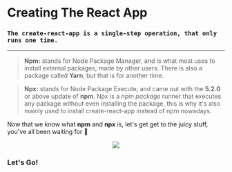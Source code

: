 # **Creating The React App**

### `The create-react-app is a single-step operation, that only runs one time.`

---

> **Npm:** stands for Node Package Manager, and is what most uses to install external packages, made by other users. There is also a package called **Yarn**, but that is for another time.

> **Npx:** stands for Node Package Execute, and came out with the **5.2.0** or above update of **npm**. Npx is a *npm package* runner that executes any package without even installing the package, this is why it's also mainly used to install create-react-app instead of npm nowadays.


Now that we know what **npm** and **npx** is, let's get get to the juicy stuff, you've all been waiting for :monocle_face:



<p align="center">
  <img src="https://i.giphy.com/media/l4EoT59vRYdTSi6vS/giphy.gif" />
</p>



### Let's Go!